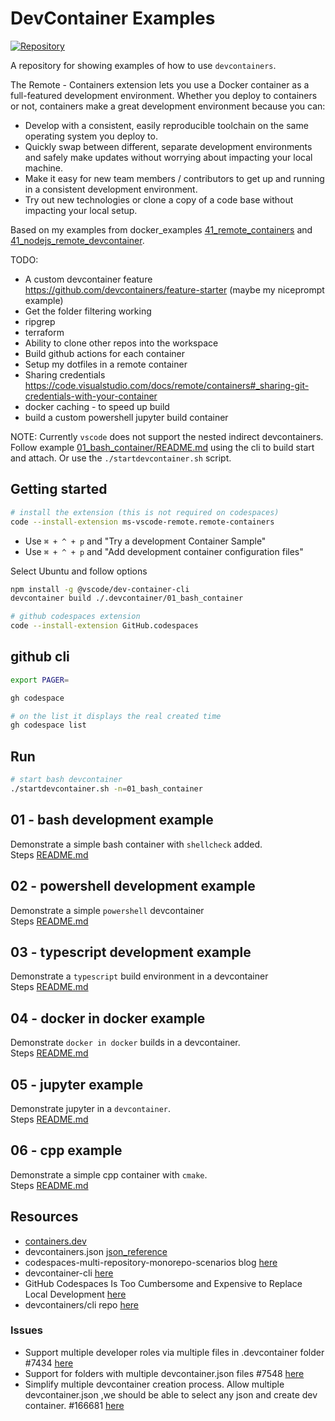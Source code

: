 # DevContainer Examples

[![Repository](https://skillicons.dev/icons?i=docker,bash,linux)](https://skillicons.dev)

A repository for showing examples of how to use `devcontainers`.  

The Remote - Containers extension lets you use a Docker container as a full-featured development environment. Whether you deploy to containers or not, containers make a great development environment because you can:

* Develop with a consistent, easily reproducible toolchain on the same operating system you deploy to.
* Quickly swap between different, separate development environments and safely make updates without worrying about impacting your local machine.
* Make it easy for new team members / contributors to get up and running in a consistent development environment.
* Try out new technologies or clone a copy of a code base without impacting your local setup.

Based on my examples from docker_examples [41_remote_containers](https://github.com/chrisguest75/docker_examples/tree/master/41_remote_containers) and [41_nodejs_remote_devcontainer](https://github.com/chrisguest75/docker_examples/tree/master/41_nodejs_remote_devcontainer).  

TODO:

* A custom devcontainer feature https://github.com/devcontainers/feature-starter (maybe my niceprompt example)
* Get the folder filtering working
* ripgrep
* terraform
* Ability to clone other repos into the workspace
* Build github actions for each container
* Setup my dotfiles in a remote container
* Sharing credentials https://code.visualstudio.com/docs/remote/containers#_sharing-git-credentials-with-your-container
* docker caching - to speed up build
* build a custom powershell jupyter build container

NOTE: Currently `vscode` does not support the nested indirect devcontainers.  Follow example [01_bash_container/README.md](./01_bash_container/README.md) using the cli to build start and attach.  Or use the `./startdevcontainer.sh` script.  

## Getting started

```sh
# install the extension (this is not required on codespaces)
code --install-extension ms-vscode-remote.remote-containers
```

* Use `⌘ + ^ + p` and "Try a development Container Sample"
* Use `⌘ + ^ + p` and "Add development container configuration files"

Select Ubuntu and follow options

```sh
npm install -g @vscode/dev-container-cli  
devcontainer build ./.devcontainer/01_bash_container  
```

```sh
# github codespaces extension
code --install-extension GitHub.codespaces
```

## github cli

```sh
export PAGER=

gh codespace

# on the list it displays the real created time
gh codespace list
```

## Run

```sh
# start bash devcontainer
./startdevcontainer.sh -n=01_bash_container 
```

## 01 - bash development example

Demonstrate a simple bash container with `shellcheck` added.  
Steps [README.md](./01_bash_container/README.md)  

## 02 - powershell development example

Demonstrate a simple `powershell` devcontainer  
Steps [README.md](./02_powershell_container/README.md)  

## 03 - typescript development example

Demonstrate a `typescript` build environment in a devcontainer  
Steps [README.md](./03_typescript_container/README.md)  

## 04 - docker in docker example

Demonstrate `docker in docker` builds in a devcontainer.  
Steps [README.md](./04_docker_in_docker/README.md)  

## 05 - jupyter example

Demonstrate jupyter in a `devcontainer`.  
Steps [README.md](./05_jupyter/README.md)  

## 06 - cpp example

Demonstrate a simple cpp container with `cmake`.  
Steps [README.md](./06_cpp/README.md)  

## Resources

* [containers.dev](https://containers.dev/)
* devcontainers.json [json_reference](https://containers.dev/implementors/json_reference/)
* codespaces-multi-repository-monorepo-scenarios blog [here](https://github.blog/2022-04-20-codespaces-multi-repository-monorepo-scenarios/)
* devcontainer-cli [here](https://code.visualstudio.com/docs/remote/devcontainer-cli)  
* GitHub Codespaces Is Too Cumbersome and Expensive to Replace Local Development
 [here](https://notes.alexkehayias.com/github-codespaces-is-too-slow-and-expensive-to-replace-local-development/)
* devcontainers/cli repo [here](https://github.com/devcontainers/cli)  

### Issues

* Support multiple developer roles via multiple files in .devcontainer folder #7434 [here](https://github.com/microsoft/vscode-remote-release/issues/7434)
* Support for folders with multiple devcontainer.json files #7548 [here](https://github.com/microsoft/vscode-remote-release/issues/7548)
* Simplify multiple devcontainer creation process. Allow multiple devcontainer.json ,we should be able to select any json and create dev container. #166681 [here](https://github.com/microsoft/vscode/issues/166681)  
